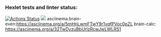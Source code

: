 ### Hexlet tests and linter status:
[![Actions Status](https://github.com/Markus0896/php-project-45/workflows/hexlet-check/badge.svg)](https://github.com/Markus0896/php-project-45/actions)
<a href="https://codeclimate.com/github/Markus0896/php-project-45/maintainability"><img src="https://api.codeclimate.com/v1/badges/d7a47b329e10342d4452/maintainability" /></a>
asciinema.brain-even:https://asciinema.org/a/5mHnLwmFTwY9r1vqfPVoc0pZL
brain-calc: https://asciinema.org/a/32TwDyzuBbUrIzRcwJwLWLRS1
